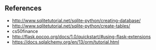 ## References

- http://www.sqlitetutorial.net/sqlite-python/creating-database/
- http://www.sqlitetutorial.net/sqlite-python/create-tables/
- cs50finance
- http://flask.pocoo.org/docs/1.0/quickstart/#using-flask-extensions
- https://docs.sqlalchemy.org/en/13/orm/tutorial.html

